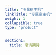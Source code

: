 ```yaml
---
title: "专属宿主机"
linkTitle: "专属宿主机"
weight: 1
collapsible: true
type: "product"


section1:
  title: 敬请期待
---
```


